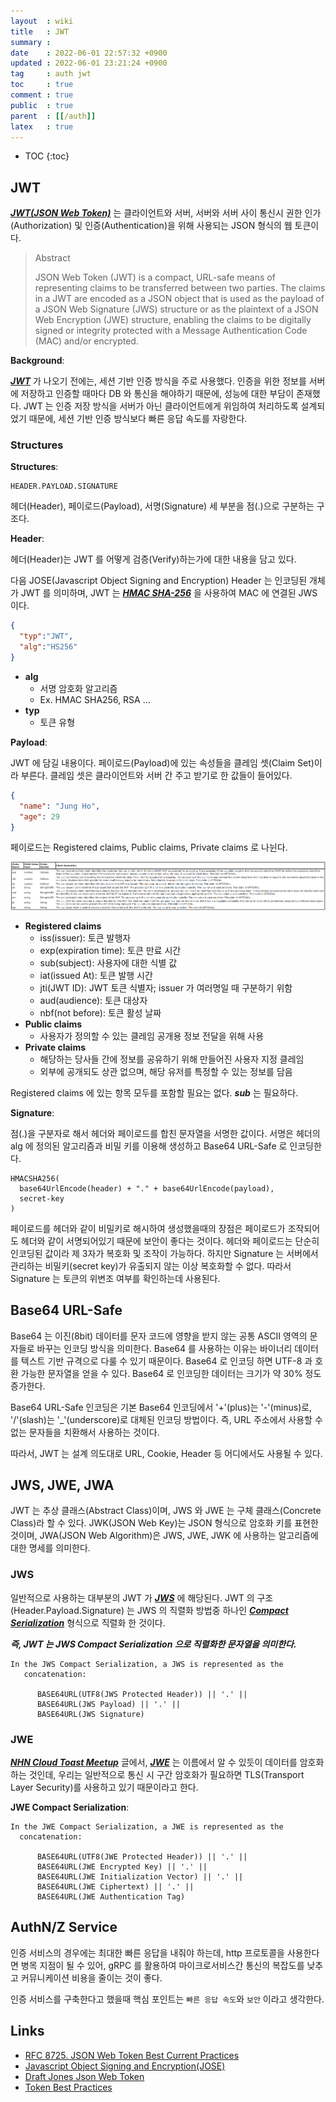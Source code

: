 ```yaml
---
layout  : wiki
title   : JWT
summary : 
date    : 2022-06-01 22:57:32 +0900
updated : 2022-06-01 23:21:24 +0900
tag     : auth jwt
toc     : true
comment : true
public  : true
parent  : [[/auth]]
latex   : true
---
```

* TOC
{:toc}

## JWT

___[JWT(JSON Web Token)](https://datatracker.ietf.org/doc/html/rfc7519)___ 는 클라이언트와 서버, 서버와 서버 사이 통신시 권한 인가(Authorization) 및 인증(Authentication)을 위해 사용되는 JSON 형식의 웹 토큰이다.

> Abstract
>
> JSON Web Token (JWT) is a compact, URL-safe means of representing
claims to be transferred between two parties.  The claims in a JWT
are encoded as a JSON object that is used as the payload of a JSON
Web Signature (JWS) structure or as the plaintext of a JSON Web
Encryption (JWE) structure, enabling the claims to be digitally
signed or integrity protected with a Message Authentication Code
(MAC) and/or encrypted.

__Background__:

___[JWT](https://brunch.co.kr/@jinyoungchoi95/1)___ 가 나오기 전에는, 세션 기반 인증 방식을 주로 사용했다. 인증을 위한 정보를 서버에 저장하고 인증할 때마다 DB 와 통신을 해야하기 때문에, 성능에 대한 부담이 존재했다.
JWT 는 인증 저장 방식을 서버가 아닌 클라이언트에게 위임하여 처리하도록 설계되었기 때문에, 세션 기반 인증 방식보다 빠른 응답 속도를 자랑한다.

### Structures

__Structures__:

```
HEADER.PAYLOAD.SIGNATURE
```

헤더(Header), 페이로드(Payload), 서명(Signature) 세 부분을 점(.)으로 구분하는 구조다.

__Header__:

헤더(Header)는 JWT 를 어떻게 검증(Verify)하는가에 대한 내용을 담고 있다.

다음 JOSE(Javascript Object Signing and Encryption) Header 는 인코딩된 개체가 JWT 를 의미하며, JWT 는 ___[HMAC SHA-256](https://baekjungho.github.io/wiki/auth/auth-hmac/)___ 을 사용하여 MAC 에 연결된 JWS 이다.

```json
{
  "typ":"JWT",
  "alg":"HS256"
}
```

- __alg__
  - 서명 암호화 알고리즘
  - Ex. HMAC SHA256, RSA ... 
- __typ__
  - 토큰 유형

__Payload__:

JWT 에 담길 내용이다. 페이로드(Payload)에 있는 속성들을 클레임 셋(Claim Set)이라 부른다. 클레임 셋은 클라이언트와 서버 간 주고 받기로 한 값들이 들어있다.

```json
{
  "name": "Jung Ho",
  "age": 29
}
```

페이로드는 Registered claims, Public claims, Private claims 로 나뉜다.

![](/resource/wiki/auth-jwt/claims.png)

- __Registered claims__
  - iss(issuer): 토큰 발행자
  - exp(expiration time): 토큰 만료 시간
  - sub(subject): 사용자에 대한 식별 값
  - iat(issued At): 토큰 발행 시간
  - jti(JWT ID): JWT 토큰 식별자; issuer 가 여러명일 때 구분하기 위함
  - aud(audience): 토큰 대상자
  - nbf(not before): 토큰 활성 날짜
- __Public claims__
  - 사용자가 정의할 수 있는 클레임 공개용 정보 전달을 위해 사용
- __Private claims__
  - 해당하는 당사들 간에 정보를 공유하기 위해 만들어진 사용자 지정 클레임
  - 외부에 공개되도 상관 없으며, 해당 유저를 특정할 수 있는 정보를 담음

Registered claims 에 있는 항목 모두를 포함할 필요는 없다. ___sub___ 는 필요하다.

__Signature__:

점(.)을 구분자로 해서 헤더와 페이로드를 합친 문자열을 서명한 값이다. 서명은 헤더의 alg 에 정의된 알고리즘과 비밀 키를 이용해 생성하고 Base64 URL-Safe 로 인코딩한다.

```idle
HMACSHA256(
  base64UrlEncode(header) + "." + base64UrlEncode(payload),
  secret-key
)
```

페이로드를 헤더와 같이 비밀키로 해시하여 생성했을때의 장점은 페이로드가 조작되어도 헤더와 같이 서명되어있기 때문에 보안이 좋다는 것이다.
헤더와 페이로드는 단순히 인코딩된 값이라 제 3자가 복호화 및 조작이 가능하다. 하지만 Signature 는 서버에서 관리하는 비밀키(secret key)가 유출되지 않는 이상 복호화할 수 없다. 따라서 Signature 는 토큰의 위변조 여부를 확인하는데 사용된다.

## Base64 URL-Safe

Base64 는 이진(8bit) 데이터를 문자 코드에 영향을 받지 않는 공통 ASCII 영역의 문자들로 바꾸는 인코딩 방식을 의미한다. Base64 를 사용하는 이유는 바이너리 데이터를 텍스트 기반 규격으로 다룰 수 있기 때문이다.
Base64 로 인코딩 하면 UTF-8 과 호환 가능한 문자열을 얻을 수 있다. 
Base64 로 인코딩한 데이터는 크기가 약 30% 정도 증가한다.

Base64 URL-Safe 인코딩은 기본 Base64 인코딩에서 '+'(plus)는 '-'(minus)로, '/'(slash)는 '_'(underscore)로 대체된 인코딩 방법이다. 즉, URL 주소에서 사용할 수 없는 문자들을 치환해서 사용하는 것이다.

따라서, JWT 는 설계 의도대로 URL, Cookie, Header 등 어디에서도 사용될 수 있다.

## JWS, JWE, JWA

JWT 는 추상 클래스(Abstract Class)이며, JWS 와 JWE 는 구체 클래스(Concrete Class)라 할 수 있다. 
JWK(JSON Web Key)는 JSON 형식으로 암호화 키를 표현한 것이며, JWA(JSON Web Algorithm)은 JWS, JWE, JWK 에 사용하는 알고리즘에 대한 명세를 의미한다.

### JWS

일반적으로 사용하는 대부분의 JWT 가 ___[JWS](https://datatracker.ietf.org/doc/html/rfc7515)___ 에 해당된다. JWT 의 구조(Header.Payload.Signature) 는 JWS 의 직렬화 방법중 하나인 ___[Compact Serialization](https://datatracker.ietf.org/doc/html/rfc7515#section-3.1)___ 형식으로 직렬화 한 것이다.

___즉, JWT 는 JWS Compact Serialization 으로 직렬화한 문자열을 의미한다.___

```idle
In the JWS Compact Serialization, a JWS is represented as the
   concatenation:

      BASE64URL(UTF8(JWS Protected Header)) || '.' ||
      BASE64URL(JWS Payload) || '.' ||
      BASE64URL(JWS Signature)
```

### JWE

___[NHN Cloud Toast Meetup](https://meetup.toast.com/posts/239)___ 글에서, ___[JWE](https://datatracker.ietf.org/doc/html/rfc7516)___ 는 이름에서 알 수 있듯이 데이터를 암호화하는 것인데, 우리는 일반적으로 통신 시 구간 암호화가 필요하면 TLS(Transport Layer Security)를 사용하고 있기 때문이라고 한다.

__JWE Compact Serialization__:

```idle
In the JWE Compact Serialization, a JWE is represented as the
  concatenation:

      BASE64URL(UTF8(JWE Protected Header)) || '.' ||
      BASE64URL(JWE Encrypted Key) || '.' ||
      BASE64URL(JWE Initialization Vector) || '.' ||
      BASE64URL(JWE Ciphertext) || '.' ||
      BASE64URL(JWE Authentication Tag)
```

## AuthN/Z Service

인증 서비스의 경우에는 최대한 빠른 응답을 내줘야 하는데, http 프로토콜을 사용한다면 병목 지점이 될 수 있어, gRPC 를 활용하여 마이크로서비스간 통신의 복잡도를 낮추고 커뮤니케이션 비용을 줄이는 것이 좋다.

인증 서비스를 구축한다고 했을때 핵심 포인트는 `빠른 응답 속도`와 `보안` 이라고 생각한다.

## Links

- [RFC 8725. JSON Web Token Best Current Practices](https://datatracker.ietf.org/doc/html/rfc8725)
- [Javascript Object Signing and Encryption(JOSE)](https://jose.readthedocs.io/en/latest/)
- [Draft Jones Json Web Token](https://openid.net/specs/draft-jones-json-web-token-07.html)
- [Token Best Practices](https://auth0.com/docs/secure/tokens/token-best-practices)